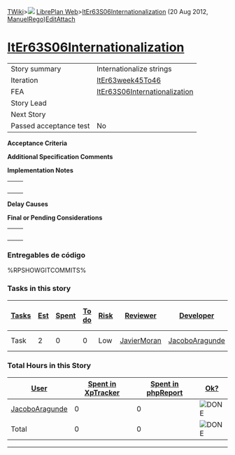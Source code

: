 [TWiki](/twiki/Main/WebHome)&gt;![](/twiki/TWiki/TWikiDocGraphics/web-bg-small.gif) [LibrePlan Web](/twiki/LibrePlan/WebHome)&gt;[ItEr63S06Internationalization](http://wiki.libreplan-enterprise.com/twiki/LibrePlan/ItEr63S06Internationalization "Topic revision: 3 (20 Aug 2012 - 09:52:48)") (20 Aug 2012, [ManuelRego](/twiki/Main/ManuelRego))[Edit](http://wiki.libreplan-enterprise.com/twiki/bin/edit/LibrePlan/ItEr63S06Internationalization?t=1520337882 "Edit this topic text")[Attach](/twiki/bin/attach/LibrePlan/ItEr63S06Internationalization "Attach an image or document to this topic")

 [ItEr63S06Internationalization](/twiki/LibrePlan/ItEr63S06Internationalization)
=========================================================================================================================================



|                        |                                                                                          |
|------------------------|------------------------------------------------------------------------------------------|
| Story summary          | Internationalize strings                                                                 |
| Iteration              | [ItEr63week45To46](/twiki/LibrePlan/ItEr63week45To46)                           |
| FEA                    | [ItEr63S06Internationalization](/twiki/LibrePlan/ItEr63S06Internationalization) |
| Story Lead             |                                                                                          |
| Next Story             |                                                                                          |
| Passed acceptance test | No                                                                                       |

**Acceptance Criteria**

**Additional Specification Comments**

**Implementation Notes**

|     |     |
|-----|-----|
|     |     |

**Delay Causes**

**Final or Pending Considerations**

|     |     |
|-----|-----|
|     |     |

###  Entregables de código

%RPSHOWGITCOMMITS%

###  Tasks in this story



| [Tasks](http://wiki.libreplan-enterprise.com/twiki/LibrePlan/ItEr63S06Internationalization?sortcol=0;table=2;up=0#sorted_table "Sort by this column") | [Est](http://wiki.libreplan-enterprise.com/twiki/LibrePlan/ItEr63S06Internationalization?sortcol=1;table=2;up=0#sorted_table "Sort by this column") | [Spent](http://wiki.libreplan-enterprise.com/twiki/LibrePlan/ItEr63S06Internationalization?sortcol=2;table=2;up=0#sorted_table "Sort by this column") | [To do](http://wiki.libreplan-enterprise.com/twiki/LibrePlan/ItEr63S06Internationalization?sortcol=3;table=2;up=0#sorted_table "Sort by this column") | [Risk](http://wiki.libreplan-enterprise.com/twiki/LibrePlan/ItEr63S06Internationalization?sortcol=4;table=2;up=0#sorted_table "Sort by this column") | [Reviewer](http://wiki.libreplan-enterprise.com/twiki/LibrePlan/ItEr63S06Internationalization?sortcol=5;table=2;up=0#sorted_table "Sort by this column") | [Developer](http://wiki.libreplan-enterprise.com/twiki/LibrePlan/ItEr63S06Internationalization?sortcol=6;table=2;up=0#sorted_table "Sort by this column") | [Task Name](http://wiki.libreplan-enterprise.com/twiki/LibrePlan/ItEr63S06Internationalization?sortcol=7;table=2;up=0#sorted_table "Sort by this column") | [Start Date](http://wiki.libreplan-enterprise.com/twiki/LibrePlan/ItEr63S06Internationalization?sortcol=8;table=2;up=0#sorted_table "Sort by this column") | [Est End Date](http://wiki.libreplan-enterprise.com/twiki/LibrePlan/ItEr63S06Internationalization?sortcol=9;table=2;up=0#sorted_table "Sort by this column") | [End Date](http://wiki.libreplan-enterprise.com/twiki/LibrePlan/ItEr63S06Internationalization?sortcol=10;table=2;up=0#sorted_table "Sort by this column") |
|----------------------------------------------------------------------------------------------------------------------------------------------------------------|--------------------------------------------------------------------------------------------------------------------------------------------------------------|----------------------------------------------------------------------------------------------------------------------------------------------------------------|----------------------------------------------------------------------------------------------------------------------------------------------------------------|---------------------------------------------------------------------------------------------------------------------------------------------------------------|-------------------------------------------------------------------------------------------------------------------------------------------------------------------|--------------------------------------------------------------------------------------------------------------------------------------------------------------------|--------------------------------------------------------------------------------------------------------------------------------------------------------------------|---------------------------------------------------------------------------------------------------------------------------------------------------------------------|-----------------------------------------------------------------------------------------------------------------------------------------------------------------------|--------------------------------------------------------------------------------------------------------------------------------------------------------------------|
| Task                                                                                                                                                           | 2                                                                                                                                                            | 0                                                                                                                                                              | 0                                                                                                                                                              | Low                                                                                                                                                           | [JavierMoran](/twiki/Main/JavierMoran)                                                                                                                   | [JacoboAragunde](/twiki/Main/JacoboAragunde)                                                                                                              | [Internationalize strings](/twiki/LibrePlan/AnA06S02Internationalization#TasK1)                                                                           |                                                                                                                                                                     |                                                                                                                                                                       |                                                                                                                                                                    |

###  Total Hours in this Story

| [User](http://wiki.libreplan-enterprise.com/twiki/LibrePlan/ItEr63S06Internationalization?sortcol=0;table=3;up=0#sorted_table "Sort by this column") | [Spent in XpTracker](http://wiki.libreplan-enterprise.com/twiki/LibrePlan/ItEr63S06Internationalization?sortcol=1;table=3;up=0#sorted_table "Sort by this column") | [Spent in phpReport](http://wiki.libreplan-enterprise.com/twiki/LibrePlan/ItEr63S06Internationalization?sortcol=2;table=3;up=0#sorted_table "Sort by this column") | [Ok?](http://wiki.libreplan-enterprise.com/twiki/LibrePlan/ItEr63S06Internationalization?sortcol=3;table=3;up=0#sorted_table "Sort by this column") |
|---------------------------------------------------------------------------------------------------------------------------------------------------------------|-----------------------------------------------------------------------------------------------------------------------------------------------------------------------------|-----------------------------------------------------------------------------------------------------------------------------------------------------------------------------|--------------------------------------------------------------------------------------------------------------------------------------------------------------|
| [JacoboAragunde](/twiki/Main/JacoboAragunde)                                                                                                         | 0                                                                                                                                                                           | 0                                                                                                                                                                           | ![DONE](/twiki/TWiki/TWikiDocGraphics/choice-yes.gif "DONE")                                                                                             |
| Total                                                                                                                                                         | 0                                                                                                                                                                           | 0                                                                                                                                                                           | ![DONE](/twiki/TWiki/TWikiDocGraphics/choice-yes.gif "DONE")                                                                                             |

------------------------------------------------------------------------
